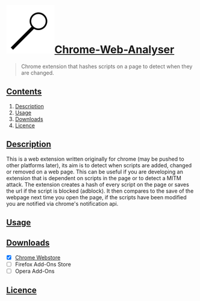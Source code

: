 # [![Logo](icon128.png)Chrome-Web-Analyser](#Chrome-Web-Analyser)
> Chrome extension that hashes scripts on a page to detect when they are changed.
## [Contents](#Contents)
1. [Description](#Description)
2. [Usage](#Usage)
3. [Downloads](#Downloads)
4. [Licence](#Licence)

## [Description](#Description)
This is a web extension written originally for chrome (may be pushed to other platforms later), its aim is to detect when scripts are added, changed or removed on a web page. This can be useful if you are developing an extension that is dependent on scripts in the page or to detect a MITM attack. The extension creates a hash of every script on the page or saves the url if the script is blocked (adblock). It then compares to the save of the webpage next time you open the page, if the scripts have been modified you are notified via chrome's notification api.

## [Usage](#Usage)

## [Downloads](#Downloads)
- [x] [Chrome Webstore](https://chrome.google.com/webstore/detail/kbigjleekjpcbmcbinehcjccohjhohan/)
- [ ] Firefox Add-Ons Store
- [ ] Opera Add-Ons

## [Licence](#Licence)
